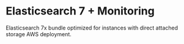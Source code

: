 # Elasticsearch 7 + Monitoring

Elasticsearch 7x bundle optimized for instances with direct attached storage AWS deployment.
